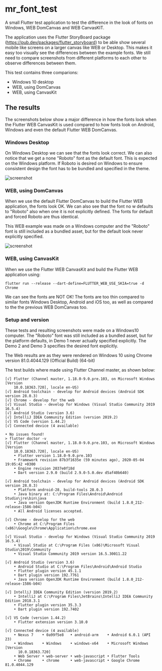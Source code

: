# mr_font_test

A small Flutter test application to test the difference in the look of fonts
on Windows, WEB DomCanvas and WEB CanvasKIT.

The application uses the Flutter StoryBoard package (https://pub.dev/packages/flutter_storyboard)
to be able show several mobile like screens on a larger canvas like WEB or Desktop. This makes it easy
too visually see the differences between the example fonts. We still need to compare screenshots
from different platforms to each other to observe differences between them.

This test contains three comparions:

- Windows 10 desktop
- WEB, using DomCanvas
- WEB, using CanvasKit

## The results

The screenshots below show a major difference in how the fonts look when the Flutter WEB CanvasKit is used
compared to how fonts look on Android, Windows and even the default Flutter WEB DomCanvas.

### Windows Desktop

On Windows Desktop we can see that the fonts look correct. We can also notice that we get a none "Roboto"
font as the default font. This is expected on the Windows platform. If Roboto is desired on Windows to
ensure consistent design the font has to be bundled and specified in the theme.

![screenshot](https://github.com/rydmike/mr_font_test/screenshots/FontsWinDemo.png?raw=true)

### WEB, using DomCanvas

When we use the default Flutter DomCanvas to build the Flutter WEB application, the fonts look OK.
We can also see that the font no w defaults to "Roboto" also when one it is not explicitly defined.
The fonts for default and forced Roboto are thus identical.

This WEB example was made on a Windows computer and the "Roboto" font is still included as a
bundled asset, but for the default look never explicitly specified.

![screenshot](https://github.com/rydmike/mr_font_test/screenshots/FontsWebDomCanvasDemo.png?raw=true)

### WEB, using CanvasKit

When we use the Flutter WEB CanvasKit and build the Flutter WEB application using:

```
flutter run --release --dart-define=FLUTTER_WEB_USE_SKIA=true -d Chrome
```

We can see the fonts are NOT OK! The fonts are too thin compared to similar fonts Windows Desktop, Android and iOS too, as well as compared to the the previous WEB DomCanvas too.


### Setup and version

These tests and resulting screenshots were made on a Windows10 computer. The "Roboto" font was still included as a
bundled asset, but for the platform defaults, in Demo 1 never actually specified explicitly. The Demo 2 and Demo 3 specifies the desired font explicitly.

The Web results are as they were rendered on Windows 10 using Chrome version 81.0.4044.129 (Official Build) (64-bit)

The test builds where made using Flutter Channel master, as shown below:

```
[√] Flutter (Channel master, 1.18.0-9.0.pre.103, on Microsoft Windows [Version
    10.0.18363.720], locale en-US)
[√] Android toolchain - develop for Android devices (Android SDK version 28.0.3)
[√] Chrome - develop for the web
[√] Visual Studio - develop for Windows (Visual Studio Community 2019 16.5.4)
[√] Android Studio (version 3.6)
[√] IntelliJ IDEA Community Edition (version 2019.2)
[√] VS Code (version 1.44.2)
[√] Connected device (4 available)

• No issues found!
> flutter doctor -v
[√] Flutter (Channel master, 1.18.0-9.0.pre.103, on Microsoft Windows [Version
    10.0.18363.720], locale en-US)
    • Flutter version 1.18.0-9.0.pre.103
    • Framework revision 87b3f1635e (59 minutes ago), 2020-05-04 19:05:42 +0300
    • Engine revision 2037e0f18d
    • Dart version 2.9.0 (build 2.9.0-5.0.dev d5af40b640)

[√] Android toolchain - develop for Android devices (Android SDK version 28.0.3)
    • Platform android-28, build-tools 28.0.3
    • Java binary at: C:\Program Files\Android\Android Studio\jre\bin\java
    • Java version OpenJDK Runtime Environment (build 1.8.0_212-release-1586-b04)
    • All Android licenses accepted.

[√] Chrome - develop for the web
    • Chrome at C:\Program Files (x86)\Google\Chrome\Application\chrome.exe

[√] Visual Studio - develop for Windows (Visual Studio Community 2019 16.5.4)
    • Visual Studio at C:\Program Files (x86)\Microsoft Visual Studio\2019\Community
    • Visual Studio Community 2019 version 16.5.30011.22

[√] Android Studio (version 3.6)
    • Android Studio at C:\Program Files\Android\Android Studio
    • Flutter plugin version 45.1.1
    • Dart plugin version 192.7761
    • Java version OpenJDK Runtime Environment (build 1.8.0_212-release-1586-b04)

[√] IntelliJ IDEA Community Edition (version 2019.2)
    • IntelliJ at C:\Program Files\JetBrains\IntelliJ IDEA Community Edition 2018.3.1
    • Flutter plugin version 35.3.3
    • Dart plugin version 192.7402

[√] VS Code (version 1.44.2)
    • Flutter extension version 3.10.0

[√] Connected device (4 available)
    • Nexus 7    • 0a99f5e8   • android-arm    • Android 6.0.1 (API 23)
    • Windows    • Windows    • windows-x64    • Microsoft Windows [Version
      10.0.18363.720]
    • Web Server • web-server • web-javascript • Flutter Tools
    • Chrome     • chrome     • web-javascript • Google Chrome 81.0.4044.129
```
